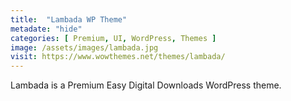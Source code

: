 ```yaml
---
title:  "Lambada WP Theme"
metadate: "hide"
categories: [ Premium, UI, WordPress, Themes ]
image: /assets/images/lambada.jpg
visit: https://www.wowthemes.net/themes/lambada/
---
```

Lambada is a Premium Easy Digital Downloads WordPress theme.